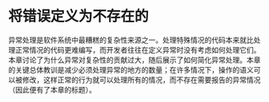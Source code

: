 # 将错误定义为不存在的

异常处理是软件系统中最糟糕的复杂性来源之一。处理特殊情况的代码本来就比处理正常情况的代码更难编写，而开发者往往在定义异常时没有考虑如何处理它们。本章讨论了为什么异常对复杂性的贡献过大，随后展示了如何简化异常处理。本章的关键总体教训是减少必须处理异常的地方的数量；在许多情况下，操作的语义可以被修改，这样正常的行为就可以处理所有的情况，而不存在需要报告的异常情况（因此便有了本章的标题）。
